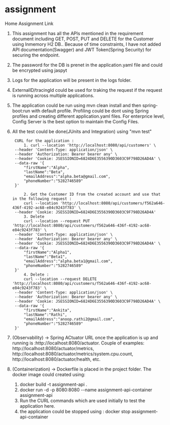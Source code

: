 # assignment
Home Assignment Link
1. This assignment has all the APIs mentioned in the requirement document including GET, POST, PUT and DELETE for the Customer using Inmemory H2 DB.. Because of time constraints, I have not added API documentation(Swagger) and JWT Token(Spring Security) for securing the endpoint.

2. The password for the DB is prenet in the application.yaml file and could be encrypted using jaspyt
3. Logs for the application will be present in the logs folder.
4. ExternalID/tracingId could be used for traking the request if the request is running across multiple applications.

5. The application could be run using mvn clean install and then spring-boot:run with default profile. Profiling could be dont using Spring profiles and creating different application.yaml files. For enterprice level, Config Server is the best option to maintain the Config Files.

6. All the test could be done(JUnits and Integration) using "mvn test"

		CURL for the application :
			1. curl --location 'http://localhost:8080/api/customers' \
		--header 'Content-Type: application/json' \
		--header 'Authorization: Bearer bearer any' \
		--header 'Cookie: JSESSIONID=6824D6E3556390D3603C9F798D26AD4A' \
		--data-raw '{
			"firstName":"Alpha",
			"lastName":"Beta",
			"emailAddress":"alpha.beta@gmail.com",
			"phoneNumber":"5282746589"
		}'

			2. Get the Customer ID from the created account and use that in the following request :
			curl --location 'http://localhost:8080/api/customers/f562a646-436f-4192-ac68-e84c9243f783' \
		--header 'Cookie: JSESSIONID=6824D6E3556390D3603C9F798D26AD4A'
			3. Delete 
			curl --location --request PUT 'http://localhost:8080/api/customers/f562a646-436f-4192-ac68-e84c9243f783' \
		--header 'Content-Type: application/json' \
		--header 'Authorization: Bearer bearer any' \
		--header 'Cookie: JSESSIONID=6824D6E3556390D3603C9F798D26AD4A' \
		--data-raw '{
			"firstName":"Alpha1",
			"lastName":"Beta1",
			"emailAddress":"alpha.beta1@gmail.com",
			"phoneNumber":"5282746589"
		}'
			4. Delete :
			curl --location --request DELETE 'http://localhost:8080/api/customers/f562a646-436f-4192-ac68-e84c9243f783' \
		--header 'Content-Type: application/json' \
		--header 'Authorization: Bearer bearer any' \
		--header 'Cookie: JSESSIONID=6824D6E3556390D3603C9F798D26AD4A' \
		--data-raw '{
			"firstName":"Ankita",
			"lastName":"Rathi",
			"emailAddress":"anoop.rathi2@gmail.com",
			"phoneNumber":"5282746589"
		}'

5. (Observability) -> Spring ACtuator URL once the application is up and running is :http://localhost:8080/actuator. Couple of examples: http://localhost:8080/actuator/metrics, http://localhost:8080/actuator/metrics/system.cpu.count, http://localhost:8080/actuator/health, etc.

6. (Containerization) -> Dockerfile is placed in the project folder. The docker image could created using:
	1.	docker build -t assignment-api .
	2.  docker run -d -p 8080:8080 --name assignment-api-container assignment-api
	3.  Run the CURL commands which are used initially to test the application here.
	4. the application could be stopped using : docker stop assignment-api-container






